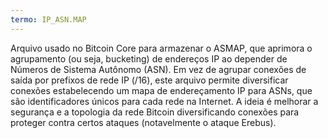 ```yaml
---
termo: IP_ASN.MAP
---
```


Arquivo usado no Bitcoin Core para armazenar o ASMAP, que aprimora o agrupamento (ou seja, bucketing) de endereços IP ao depender de Números de Sistema Autônomo (ASN). Em vez de agrupar conexões de saída por prefixos de rede IP (/16), este arquivo permite diversificar conexões estabelecendo um mapa de endereçamento IP para ASNs, que são identificadores únicos para cada rede na Internet. A ideia é melhorar a segurança e a topologia da rede Bitcoin diversificando conexões para proteger contra certos ataques (notavelmente o ataque Erebus).